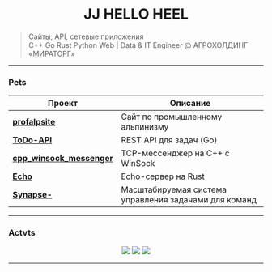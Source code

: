 <h1 align="center"> <b>JJ HELLO HEEL</b> </h1>

>  Сайты, API, сетевые приложения  
>  C++  Go  Rust  Python  Web |
>  Data & IT Engineer @ АГРОХОЛДИНГ «МИРАТОРГ»
---
###  Pets

| Проект | Описание |
|-------|--------|
| [**profalpsite**](https://github.com/ipvHEEL/profalpsite) |  Сайт по промышленному альпинизму  |
| [**ToDo-API**](https://github.com/ipvHEEL/ToDo-API) |  REST API для задач (Go) |
| [**cpp_winsock_messenger**](https://github.com/ipvHEEL/cpp_winsock_messenger) |  TCP-мессенджер на C++ с WinSock |
| [**Echo**](https://github.com/ipvHEEL/Echo) |  Echo-сервер на Rust |
| [**Synapse-**](https://github.com/ipvHEEL/Synapse-) |   Масштабируемая система управления задачами для команд |

---


###  Actvts

<p align="center">
  <img src="https://github-readme-stats.vercel.app/api?username=ipvHEEL&show_icons=true&theme=radical&layout=compact" />
  <img src="https://github-readme-stats.vercel.app/api/top-langs/?username=ipvHEEL&layout=compact&theme=radical" />
   <img src="https://github-readme-streak-stats.herokuapp.com/?user=ipvHEEL&theme=radical" />
</p>


---

